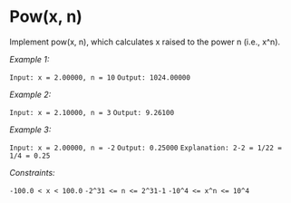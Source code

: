# Pow(x, n)

Implement pow(x, n), which calculates x raised to the power n (i.e., x^n).

 

_Example 1:_

`
Input: x = 2.00000, n = 10
`
`
Output: 1024.00000
`


_Example 2:_

`
Input: x = 2.10000, n = 3
`
`
Output: 9.26100
`


_Example 3:_

`
Input: x = 2.00000, n = -2
`
`
Output: 0.25000
`
`
Explanation: 2-2 = 1/22 = 1/4 = 0.25
`
 

_Constraints:_

`
-100.0 < x < 100.0
`
`
-2^31 <= n <= 2^31-1
`
`
-10^4 <= x^n <= 10^4
`
